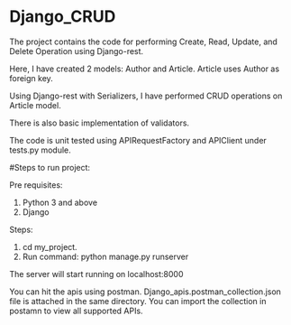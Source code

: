 # Django_CRUD
The project contains the code for performing Create, Read, Update, and Delete Operation using Django-rest.

Here, I have created 2 models: Author and Article.
Article uses Author as foreign key.

Using Django-rest with Serializers, I have performed CRUD operations on Article model.

There is also basic implementation of validators.

The code is unit tested using APIRequestFactory and APIClient under tests.py module.


#Steps to run project:

Pre requisites:
1. Python 3 and above
2. Django 

Steps:
1. cd my_project.
2. Run command: python manage.py runserver

The server will start running on localhost:8000

You can hit the apis using postman.
Django_apis.postman_collection.json file is attached in the same directory. You can import the collection in postamn to view all supported APIs.
